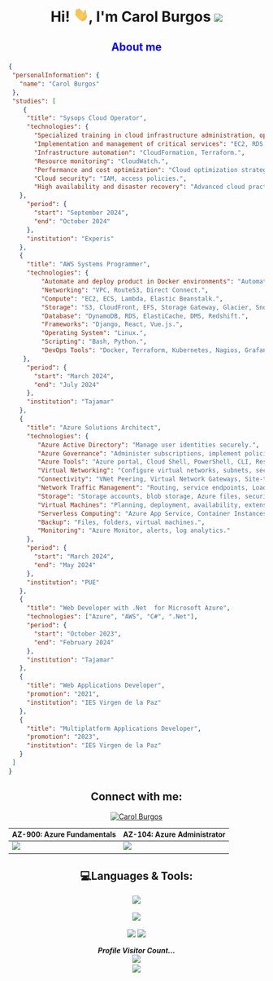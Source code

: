 
<h1 align="center">Hi! <img src="https://raw.githubusercontent.com/ABSphreak/ABSphreak/master/gifs/Hi.gif" width="30px">, I'm Carol Burgos <img src="https://media.giphy.com/media/WUlplcMpOCEmTGBtBW/giphy.gif" width="100px"></h1>
<h2 align="center" style="color: blue;">About me</h2>

 ```json
{
  "personalInformation": {
    "name": "Carol Burgos"
  },
  "studies": [
     {
      "title": "Sysops Cloud Operator",
      "technologies": {
        "Specialized training in cloud infrastructure administration, operation, and monitoring": "AWS.",
        "Implementation and management of critical services": "EC2, RDS, S3, Elastic Load Balancing.",
        "Infrastructure automation": "CloudFormation, Terraform.",
        "Resource monitoring": "CloudWatch.",
        "Performance and cost optimization": "Cloud optimization strategies.",
        "Cloud security": "IAM, access policies.",
        "High availability and disaster recovery": "Advanced cloud practices."
    },
      "period": {
        "start": "September 2024",
        "end": "October 2024"
      },
      "institution": "Experis"
    },
    {
      "title": "AWS Systems Programmer",
      "technologies": {
          "Automate and deploy product in Docker environments": "Automate deployment and management of products using Docker containers.",
          "Networking": "VPC, Route53, Direct Connect.",
          "Compute": "EC2, ECS, Lambda, Elastic Beanstalk.",
          "Storage": "S3, CloudFront, EFS, Storage Gateway, Glacier, Snowball.",
          "Database": "DynamoDB, RDS, ElastiCache, DMS, Redshift.",
          "Frameworks": "Django, React, Vue.js.",
          "Operating System": "Linux.",
          "Scripting": "Bash, Python.",
          "DevOps Tools": "Docker, Terraform, Kubernetes, Nagios, Grafana, Prometheus, Cloud9, Apache, NGINX"
     },
      "period": {
        "start": "March 2024",
        "end": "July 2024"
      },
      "institution": "Tajamar"
    },
    {
      "title": "Azure Solutions Architect",
      "technologies": {
         "Azure Active Directory": "Manage user identities securely.",
         "Azure Governance": "Administer subscriptions, implement policies, and use role-based access control.",
         "Azure Tools": "Azure portal, Cloud Shell, PowerShell, CLI, Resource Manager.",
         "Virtual Networking": "Configure virtual networks, subnets, security groups, Azure Firewall, DNS.",
         "Connectivity": "VNet Peering, Virtual Network Gateways, Site-to-Site Connections.",
         "Network Traffic Management": "Routing, service endpoints, Load Balancer, Application Gateway, Traffic Manager.",
         "Storage": "Storage accounts, blob storage, Azure files, security, and tools.",
         "Virtual Machines": "Planning, deployment, availability, extensions.",
         "Serverless Computing": "Azure App Service, Container Instances, Kubernetes.",
         "Backup": "Files, folders, virtual machines.",
         "Monitoring": "Azure Monitor, alerts, log analytics."
      },
      "period": {
        "start": "March 2024",
        "end": "May 2024"
      },
      "institution": "PUE"
    },
    {
      "title": "Web Developer with .Net  for Microsoft Azure",
      "technologies": ["Azure", "AWS", "C#", ".Net"],
      "period": {
        "start": "October 2023",
        "end": "February 2024"
      },
      "institution": "Tajamar"
    },
    {
      "title": "Web Applications Developer",
      "promotion": "2021",
      "institution": "IES Virgen de la Paz"
    },
    {
      "title": "Multiplatform Applications Developer",
      "promotion": "2023",
      "institution": "IES Virgen de la Paz"
    }
  ]
}
 ```

<div align="center">
 <h2  align="center">Connect with me:</h2>
  <a href="https://www.linkedin.com/in/carol-burgos/">
    <img src="https://skillicons.dev/icons?i=linkedin" alt="Carol Burgos">
  </a>
</div>
<table>
<thead>
  <tr>
    <th> AZ-900: Azure Fundamentals</th>
    <th> AZ-104: Azure Administrator</th>
  </tr>
</thead>
<tbody>
  <tr>
    <td>
        <a href="https://www.credly.com/badges/3a9e50bf-55f1-49d4-9182-fee4ff5fc595/public_url"><img src="https://images.credly.com/images/be8fcaeb-c769-4858-b567-ffaaa73ce8cf/image.png"></a>
    </td>
    <td>
        <a href="https://learn.microsoft.com/en-us/users/carol-1697/credentials/544569c4d8a589eb"><img src="https://images.credly.com/images/336eebfc-0ac3-4553-9a67-b402f491f185/azure-administrator-associate-600x600.png"></a> 
    </td>
  </tr>
</tbody>
</table>
<h2  align="center">💻Languages & Tools:</h2>
<p align="center">
  <a href="https://skillicons.dev">
    <img src="https://skillicons.dev/icons?i=html,css,sass,bootstrap,js,vue,react,flask,py,php,java,mysql,postgres,mongodb,dotnet,postman,apple,windows,linux,powershell,bash,github,githubactions,gitlab,bitbucket,aws,azure,kubernetes,docker,terraform,grafana,prometheus" >
  </a>
</p>
<div align="center">
 <p align="center"><img src="https://github-readme-stats.vercel.app/api/top-langs/?username=caroldbt&layout=compact&hide=TSQL&theme=chartreuse-dark"></p>
<p align="center"><img src="https://github-readme-stats.vercel.app/api?username=caroldbt&count_private=true&show_icons=true&&theme=chartreuse-dark&include_all_commits=true%22%20width=%22400"> <img src="https://github-readme-streak-stats.herokuapp.com/?user=caroldbt&theme=chartreuse-dark"></p>
<p align="center"></p>
</div>
<p align="center"> 
  <i><b>Profile Visitor Count...</b></i><br>
  <img src="https://github.com/TheDudeThatCode/TheDudeThatCode/blob/master/Assets/Mario_Gameplay.gif" /><br>
  <img src="https://profile-counter.glitch.me/caroldbt/count.svg" />
</p>
